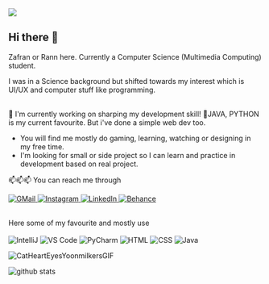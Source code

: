<img src="https://github.com/zfrnaa/zfrnaa/assets/73056612/6b4ad779-da49-4c78-9271-c665f21485da">

## Hi there 👋

Zafran or Rann here. Currently a Computer Science (Multimedia Computing) student.

I was in a Science background but shifted towards my interest which is UI/UX and computer stuff like programming. 
<br><br>

🔭 I'm currently working on sharping my development skill!
🍵JAVA, PYTHON is my current favourite. But i've done a simple web dev too.
- You will find me mostly do gaming, learning, watching or designing in my free time.
- I'm looking for small or side project so I can learn and practice in development based on real project.

📫📫📫 You can reach me through

<!DOCTYPE html>
<html lang="en"/>
<head>
  <meta charset="UTF-8">
  <meta name="description" content="readme">
</head>

<body>
<a href="mailto:zafrantajudin@gmail.com">
  <img alt="GMail" src="https://img.shields.io/badge/Gmail-D14836?style=for-the-badge&logo=gmail&logoColor=white">
</a>
<a href="https://www.instagram.com/ranngrafik">
  <img alt="Instagram" src="https://img.shields.io/badge/Instagram-%23E4405F.svg?style=for-the-badge&logo=Instagram&logoColor=white">
</a>
<a href="https://www.linkedin.com/in/zafrantajudin">
  <img alt="LinkedIn" src="https://img.shields.io/badge/linkedin-%230077B5.svg?style=for-the-badge&logo=linkedin&logoColor=white">
</a>
<a href="https://www.behance.net/ranngrafik">
  <img alt="Behance" src="https://img.shields.io/badge/Behance-1769ff?style=for-the-badge&logo=behance&logoColor=white">
</a>
<br><br>
  <p> Here some of my favourite and mostly use<br><br>
    <img alt="IntelliJ" src="https://img.shields.io/badge/IntelliJIDEA-000000.svg?style=for-the-badge&logo=intellij-idea&logoColor=white&color=black&labelColor=blue">
    <img alt="VS Code" src="https://img.shields.io/badge/Visual%20Studio%20Code-0078d7.svg?style=for-the-badge&logo=visual-studio-code&logoColor=white">
    <img alt="PyCharm" src="https://img.shields.io/badge/pycharm-143?style=for-the-badge&logo=pycharm&logoColor=black&color=black&labelColor=green">
    <img alt="HTML" src="https://img.shields.io/badge/HTML-E34F26?logo=html5&logoColor=white&style=for-the-badge" />
    <img alt="CSS" src="https://img.shields.io/badge/CSS-1572B6?logo=css3&logoColor=white&style=for-the-badge" />
    <img alt="Java" src="https://img.shields.io/badge/java-%23ED8B00.svg?style=for-the-badge&logo=openjdk&logoColor=black&color=red&labelColor=white"/>
  </p>
</body>

![CatHeartEyesYoonmilkersGIF](https://github.com/zfrnaa/zfrnaa/assets/73056612/c5c62de3-16c3-4e63-bf9c-45ee42a52df3)

![github stats](https://github-readme-stats.vercel.app/api?username=zfrnaa)
